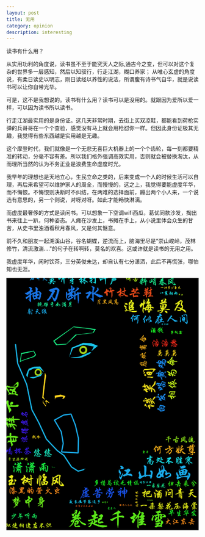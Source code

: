 ```yaml
---
layout: post
title: 无用
category: opinion
description: interesting
---
```


  读书有什么用？

  从实用功利的角度说，读书虽不至于能究天人之际,通古今之变，但可以对这个复杂的世界多一层感知，然后以知驭行，行走江湖，糊口养家；
从唯心玄虚的角度说，有柔日读史以明志，刚日读经以养性的说法，所谓腹有诗书气自华，就是说读书可以让你自带光华。

  可是，这不是我想说的。读书有什么用？读书可以是没用的。就跟因为爱所以爱一样，可以因为读书所以读书。

  行走江湖最实用的是身份证。这几天非常时期，去街上买双凉鞋，都能看到荷枪实弹的兵哥哥在一个个查验，感觉没有马上就会用枪怼你一样。但因此身份证极其无趣，我觉得有些东西越是实用越是无趣。

  这个摩登时代，我们就像是一个无悲无喜巨大机器上的一个个齿轮，每一刻都要精准的转动，分毫不容有差。所以我们格外强调高效实用，否则就会被替换淘汰，从而理所当然的认为不务正业是浪费生命虚度时光。

  我早年的理想也是天地立心，生民立命之类的，后来变成一个人的时候生活可以自理，再后来希望可以维护家人的周全，而慢慢的，这之上，我觉得要能虚度年华，而不悔恨。不悔恨则决断时不纠结，在两难的选择面前，蹦出两个小人来，一个说选有意思的，另一个则说，对呀对呀。如此才能畅快淋漓。

  而虚度最奢侈的方式是读闲书。可以想象一下空调wifi西瓜，葛优同款沙发，掏出书来往上一趴，何种姿态。人瘫在沙发上，书摊在手上，从小说里体会众生的甘苦，从史书里浊酒看秋月春风，又是何其惬意。

  前不久和朋友一起溯溪山谷，谷名蝴蝶，逆流而上，脑海里尽是“崇山峻岭，茂林修竹，清流激湍...."的句子在转啊转，莫名的欢喜。这或许就是读书的无用之用。

  我虚度年华，闲时饮茶，三分英俊未达，却自认有七分潇洒，此后不再慌张，哪怕知也无涯。
  
  <div id="transform1">
	<div class="inner">
	<img src="/images/interesting/shige.png" alt="Nature">
	</div>
  </div>

